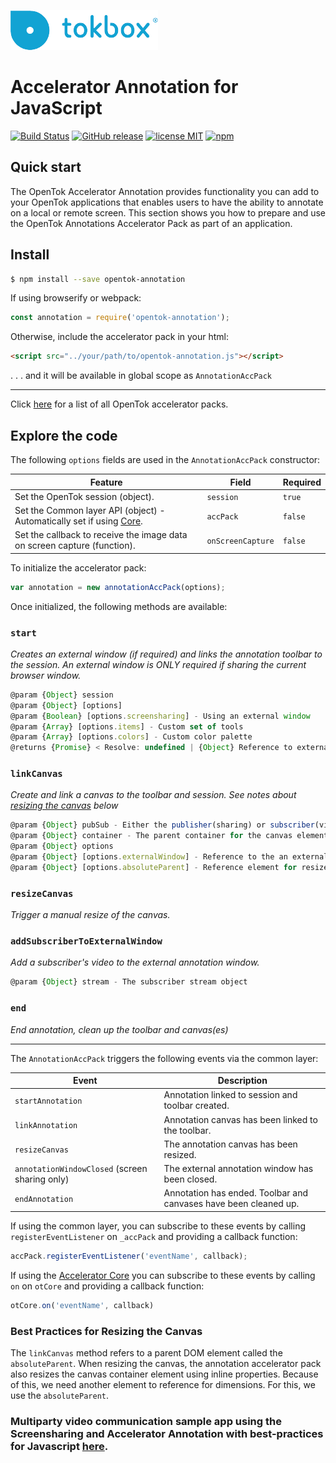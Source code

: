 ![logo](tokbox-logo.png)

# Accelerator Annotation for JavaScript<br/>

[![Build Status](https://travis-ci.org/opentok/accelerator-annotation-js.svg?branch=master)](https://travis-ci.org/opentok/accelerator-annotation-js)
[![GitHub release](https://img.shields.io/github/release/opentok/accelerator-annotation-js.svg)](./README.md)
[![license MIT](https://img.shields.io/github/license/opentok/accelerator-annotation-js.svg)](./LICENSE)
[![npm](https://img.shields.io/npm/v/opentok-annotation.svg)](https://www.npmjs.com/package/opentok-annotation)


## Quick start

The OpenTok Accelerator Annotation provides functionality you can add to your OpenTok applications that enables users to have the ability to annotate on a local or remote screen.
This section shows you how to prepare and use the OpenTok Annotations Accelerator Pack as part of an application.

## Install

```bash
$ npm install --save opentok-annotation
```
If using browserify or webpack:
```javascript
const annotation = require('opentok-annotation');
```
Otherwise, include the accelerator pack in your html:
```html
<script src="../your/path/to/opentok-annotation.js"></script>
```
 . . . and it will be available in global scope as `AnnotationAccPack`
 
-----------------

Click [here](https://www.npmjs.com/search?q=opentok-acc-pack) for a list of all OpenTok accelerator packs.

## Explore the code

The following `options` fields are used in the `AnnotationAccPack` constructor:<br/>

| Feature        | Field  | Required |
| ------------- | ------------- | -----|
| Set the OpenTok session  (object).| `session` |`true`|
| Set the Common layer API (object) - Automatically set if using [Core](https://github.com/opentok/accelerator-core-js). | `accPack` |`false`|
| Set the callback to receive the image data on screen capture (function). | `onScreenCapture` |`false`|

To initialize the accelerator pack:

```javascript
var annotation = new annotationAccPack(options);
```
Once initialized, the following methods are available:

### `start`

*Creates an external window (if required) and links the annotation toolbar to the session.  An external window is ONLY required if sharing the current browser window.*

```javascript
@param {Object} session
@param {Object} [options]
@param {Boolean} [options.screensharing] - Using an external window
@param {Array} [options.items] - Custom set of tools
@param {Array} [options.colors] - Custom color palette
@returns {Promise} < Resolve: undefined | {Object} Reference to external annotation window >
```

### `linkCanvas`

*Create and link a canvas to the toolbar and session.  See notes about [resizing the canvas](#resizing-canvas) below*

```javascript
@param {Object} pubSub - Either the publisher(sharing) or subscriber(viewing)
@param {Object} container - The parent container for the canvas element
@param {Object} options
@param {Object} [options.externalWindow] - Reference to the an external annotation window (publisher only)
@param {Object} [options.absoluteParent] - Reference element for resize if other than container
```

### `resizeCanvas`

*Trigger a manual resize of the canvas.*

### `addSubscriberToExternalWindow`

*Add a subscriber's video to the external annotation window.*

```javascript
@param {Object} stream - The subscriber stream object
```

### `end`

*End annotation, clean up the toolbar and canvas(es)*
***

The `AnnotationAccPack`  triggers the following events via the common layer:

| Event        | Description  |
| ------------- | ------------- |
| `startAnnotation` | Annotation linked to session and toolbar created.|
| `linkAnnotation ` | Annotation canvas has been linked to the toolbar. |
| `resizeCanvas` | The annotation canvas has been resized. |
| `annotationWindowClosed` (screen sharing only)  | The external annotation window has been closed.|
| `endAnnotation` | Annotation has ended.  Toolbar and canvases have been cleaned up. |

If using the common layer, you can subscribe to these events by calling `registerEventListener` on  `_accPack` and providing a callback function:

```javascript
accPack.registerEventListener('eventName', callback);
```

If using the [Accelerator Core](https://github.com/opentok/accelerator-core-js) you can subscribe to these events by calling `on` on  `otCore` and providing a callback function:

```javascript
otCore.on('eventName', callback)
```

### Best Practices for Resizing the Canvas
<a name="resizing-canvas"></a>

The `linkCanvas` method refers to a parent DOM element called the `absoluteParent`.  When resizing the canvas, the annotation accelerator pack also resizes the canvas container element using inline properties.  Because of this, we need another element to reference for dimensions.  For this, we use the `absoluteParent`.


### Multiparty video communication sample app using the Screensharing and Accelerator Annotation with best-practices for Javascript [here](https://github.com/opentok/accelerator-sample-apps-js).
